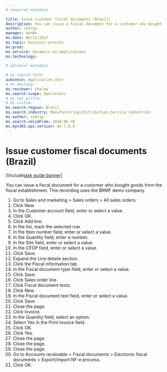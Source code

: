 ```yaml
--- 
# required metadata 
 
title: Issue customer fiscal documents (Brazil)
description: You can issue a fiscal document for a customer who bought goods from the fiscal establishment. 
author: sndray
manager: AnnBe 
ms.date: 06/23/2017
ms.topic: business-process 
ms.prod:  
ms.service: dynamics-ax-applications 
ms.technology:  
 
# optional metadata 
 
# ms.search.form:   
audience: Application User 
# ms.devlang:  
ms.reviewer: shylaw
ms.search.scope: Operations 
# ms.tgt_pltfrm:  
# ms.custom:  
ms.search.region: Brazil
ms.search.industry: Manufacturing;Distribution;Service industries
ms.author: sndray
ms.search.validFrom: 2016-06-30 
ms.dyn365.ops.version: AX 7.0.0 
---
```

# Issue customer fiscal documents (Brazil)

[!include[task guide banner](../../includes/task-guide-banner.md)]

You can issue a fiscal document for a customer who bought goods from the fiscal establishment. This recording uses the BRMF demo company.

1. Go to Sales and marketing > Sales orders > All sales orders.
2. Click New.
3. In the Customer account field, enter or select a value.
4. Click OK.
5. Click Add line.
6. In the list, mark the selected row.
7. In the Item number field, enter or select a value.
8. In the Quantity field, enter a number.
9. In the Site field, enter or select a value.
10. In the CFOP field, enter or select a value.
11. Click Save.
12. Expand the Line details section.
13. Click the Fiscal information tab.
14. In the Fiscal document type field, enter or select a value.
15. Click Save.
16. Click Sales order line.
17. Click Fiscal document texts.
18. Click New.
19. In the Fiscal document text field, enter or select a value.
20. Click Save.
21. Close the page.
22. Click Invoice.
23. In the Quantity field, select an option.
24. Select Yes in the Print invoice field.
25. Click OK.
26. Click Yes.
27. Close the page.
28. Close the page.
29. Close the page.
30. Go to Accounts receivable > Fiscal documents > Electronic fiscal documents > Export/import NF-e process.
31. Click OK.

